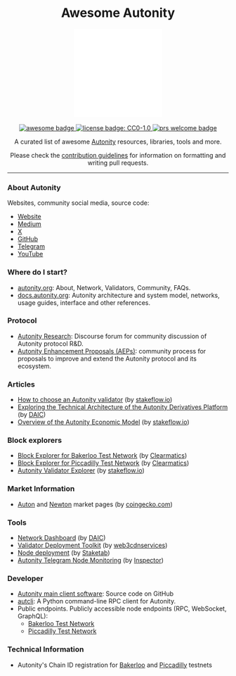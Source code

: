   <h1 align="center"> Awesome Autonity </h1>
  <p align="center">
    <img width="200" height="200" src="images/autonity-logo.png">
  </p>
    <p align="center">
    <a href="https://awesome.re">
      <img alt="awesome badge" src="https://awesome.re/badge.svg">
    </a>
    <a href="https://github.com/autonity/awesome-autonity/blob/master/LICENSE">
      <img alt="license badge: CC0-1.0" src="https://img.shields.io/badge/License-CC0_1.0-lightgrey.svg">
    </a>
    <a href="https://github.com/autonity/awesome-autonity/pulls">
      <img alt="prs welcome badge" src="https://img.shields.io/badge/PRs-welcome-brightgreen.svg?style=flat">
    </a>
  </p>
  <p align="center">A curated list of awesome <a href="https://autonity.org/">Autonity</a> resources, libraries, tools and more.</p>
  <p align="center">Please check the <a href="https://github.com/autonity/awesome-autonity/blob/master/contributing.md">contribution guidelines</a> for information on formatting and writing pull requests.</p>
</div>


---


### About Autonity
Websites, community social media, source code:

- [Website](https://autonity.org/)
- [Medium](https://medium.com/autonity)
- [X](https://twitter.com/autonity_)
- [GitHub](https://github.com/autonity)
- [Telegram](https://t.me/autonity)
- [YouTube](https://www.youtube.com/@autonity329)

### Where do I start?

- [autonity.org](https://autonity.org/faq.html): About, Network, Validators, Community, FAQs.
- [docs.autonity.org](https://docs.autonity.org/): Autonity architecture and system model, networks, usage guides, interface and other references.

### Protocol

- [Autonity Research](https://research.autonity.org/): Discourse forum for community discussion of Autonity protocol R&D.
- [Autonity Enhancement Proposals (AEPs)](https://aeps.autonity.org/): community process for proposals to improve and extend the Autonity protocol and its ecosystem.

### Articles

- [How to choose an Autonity validator](https://blog.stakeflow.io/how-to-choose-an-autonity-validator-5a74f00e6eec) (by [stakeflow.io](https://stakeflow.io))
- [Exploring the Technical Architecture of the Autonity Derivatives Platform](https://daic.capital/blog/Autonity-ATN-Exploring-the-Technical-Architecture-of-the-Autonity-Derivatives-Platform-4a36ef65cc434fb6aee470376cb79f36) (by [DAIC](https://daic.capital/))
- [Overview of the Autonity Economic Model](https://blog.stakeflow.io/overview-of-the-autonity-economic-model-311f3b90b7b9) (by [stakeflow.io](https://stakeflow.io))

### Block explorers

- [Block Explorer for Bakerloo Test Network](https://bakerloo.autonity.org/) (by [Clearmatics](https://www.clearmatics.com/))
- [Block Explorer for Piccadilly Test Network](https://piccadilly.autonity.org/) (by [Clearmatics](https://www.clearmatics.com/))
- [Autonity Validator Explorer](https://stakeflow.io/autonity-piccadilly/validators) (by [stakeflow.io](https://stakeflow.io))

### Market Information

- [Auton](https://www.coingecko.com/en/coins/auton) and [Newton](https://www.coingecko.com/en/coins/newton) market pages (by [coingecko.com](https://www.coingecko.com/en/coins/newton))

### Tools

- [Network Dashboard](https://autonity.daic.capital/) (by [DAIC](https://daic.capital/))
- [Validator Deployment Toolkit](https://github.com/web3cdnservices/autonity-validator-toolkit) (by [web3cdnservices](web3cdnservices))
- [Node deployment](https://github.com/Staketab/autonity-node) (by [Staketab](https://staketab.com/))
- [Autonity Telegram Node Monitoring](https://github.com/inspector44/AutonityNurseBot) (by [Inspector](https://github.com/inspector44))

### Developer

- [Autonity main client software](https://github.com/autonity/autonity): Source code on GitHub
- [autcli](https://github.com/autonity/autcli): A Python command-line RPC client for Autonity.
- Public endpoints. Publicly accessible node endpoints (RPC, WebSocket, GraphQL):
  - [Bakerloo Test Network](https://docs.autonity.org/networks/testnet-bakerloo/#public-endpoints)
  - [Piccadilly Test Network](https://docs.autonity.org/networks/testnet-piccadilly/#public-endpoints)

### Technical Information
- Autonity's Chain ID registration for [Bakerloo](https://chainlist.org/chain/65010002) and [Piccadilly](https://chainlist.org/chain/65100002) testnets

